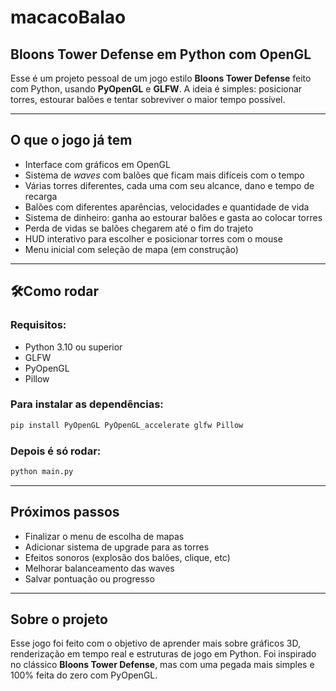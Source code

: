 # macacoBalao

## Bloons Tower Defense em Python com OpenGL

Esse é um projeto pessoal de um jogo estilo **Bloons Tower Defense** feito com Python, usando **PyOpenGL** e **GLFW**. A ideia é simples: posicionar torres, estourar balões e tentar sobreviver o maior tempo possível.

---

## O que o jogo já tem

* Interface com gráficos em OpenGL
* Sistema de *waves* com balões que ficam mais difíceis com o tempo
* Várias torres diferentes, cada uma com seu alcance, dano e tempo de recarga
* Balões com diferentes aparências, velocidades e quantidade de vida
* Sistema de dinheiro: ganha ao estourar balões e gasta ao colocar torres
* Perda de vidas se balões chegarem até o fim do trajeto
* HUD interativo para escolher e posicionar torres com o mouse
* Menu inicial com seleção de mapa (em construção)

---

## 🛠Como rodar

### Requisitos:

* Python 3.10 ou superior
* GLFW
* PyOpenGL
* Pillow

### Para instalar as dependências:

```bash
pip install PyOpenGL PyOpenGL_accelerate glfw Pillow
```

### Depois é só rodar:

```bash
python main.py
```

---

## Próximos passos

* Finalizar o menu de escolha de mapas
* Adicionar sistema de upgrade para as torres
* Efeitos sonoros (explosão dos balões, clique, etc)
* Melhorar balanceamento das waves
* Salvar pontuação ou progresso

---

## Sobre o projeto

Esse jogo foi feito com o objetivo de aprender mais sobre gráficos 3D, renderização em tempo real e estruturas de jogo em Python. Foi inspirado no clássico **Bloons Tower Defense**, mas com uma pegada mais simples e 100% feita do zero com PyOpenGL.

